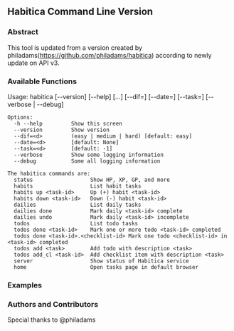 ## Habitica Command Line Version

### Abstract
This tool is updated from a version created by philadams(https://github.com/philadams/habitica) according to newly update on API v3.

### Available Functions
Usage: habitica [--version] [--help]
                    <command> [<args>...] [--dif=<d>] [--date=<d>] [--task=<d>]
                    [--verbose | --debug]

    Options:
      -h --help         Show this screen
      --version         Show version
      --dif=<d>         (easy | medium | hard) [default: easy]
      --date=<d>        [default: None]
      --task=<d>        [default: -1]
      --verbose         Show some logging information
      --debug           Some all logging information

    The habitica commands are:
      status                  Show HP, XP, GP, and more
      habits                  List habit tasks
      habits up <task-id>     Up (+) habit <task-id>
      habits down <task-id>   Down (-) habit <task-id>
      dailies                 List daily tasks
      dailies done            Mark daily <task-id> complete
      dailies undo            Mark daily <task-id> incomplete
      todos                   List todo tasks
      todos done <task-id>    Mark one or more todo <task-id> completed
      todos done <task-id>.<checklist-id> Mark one todo <checklist-id> in <task-id> completed
      todos add <task>        Add todo with description <task>
      todos add_cl <task-id>  Add checklist item with description <task>
      server                  Show status of Habitica service
      home                    Open tasks page in default browser

### Examples

### Authors and Contributors 
Special thanks to @philadams

